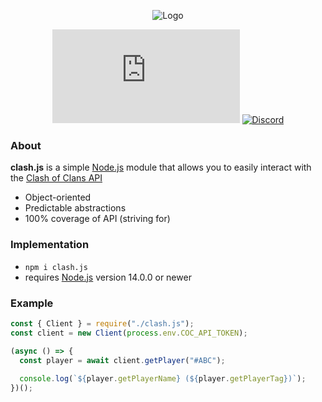 <div align="center">
  
  ![Logo](https://developer.clashofclans.com/front-bg-small.d355db.jpg)
  
  [![Npm](https://img.shields.io/npm/v/clash.js)](https://www.npmjs.com/package/clash.js)
  [![Discord](https://img.shields.io/discord/979167440711876609?color=%235865f2)](https://discord.gg/GrnUqrtvJN)

</div>

### About

**clash.js** is a simple [Node.js](https://nodejs.org/en/) module that allows you to easily interact with the [Clash of Clans API](https://developer.clashofclans.com/#/)
  - Object-oriented
  - Predictable abstractions
  - 100% coverage of API (striving for)

### Implementation
  
- ```npm i clash.js```
- requires [Node.js](https://nodejs.org/en/) version 14.0.0 or newer
  
### Example
  
```js
const { Client } = require("./clash.js");
const client = new Client(process.env.COC_API_TOKEN);

(async () => {
  const player = await client.getPlayer("#ABC");
  
  console.log(`${player.getPlayerName} (${player.getPlayerTag})`);
})();
```
